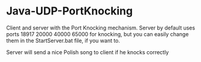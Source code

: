 # Java-UDP-PortKnocking

Client and server with the Port Knocking mechanism.
Server by default uses ports 18917 20000 40000 65000 for knocking, but you
can easily change them in the StartServer.bat file, if you want to.

Server will send a nice Polish song to client if he knocks correctly
